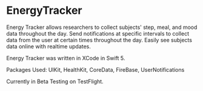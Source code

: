 # EnergyTracker
Energy Tracker allows researchers to collect subjects' step, meal, and mood data throughout the day. 
Send notifications at specific intervals to collect data from the user at certain times throughout the day.
Easily see subjects data online with realtime updates.

Energy Tracker was written in XCode in Swift 5. 

Packages Used: UIKit, HealthKit, CoreData, FireBase, UserNotifications

Currently in Beta Testing on TestFlight.
